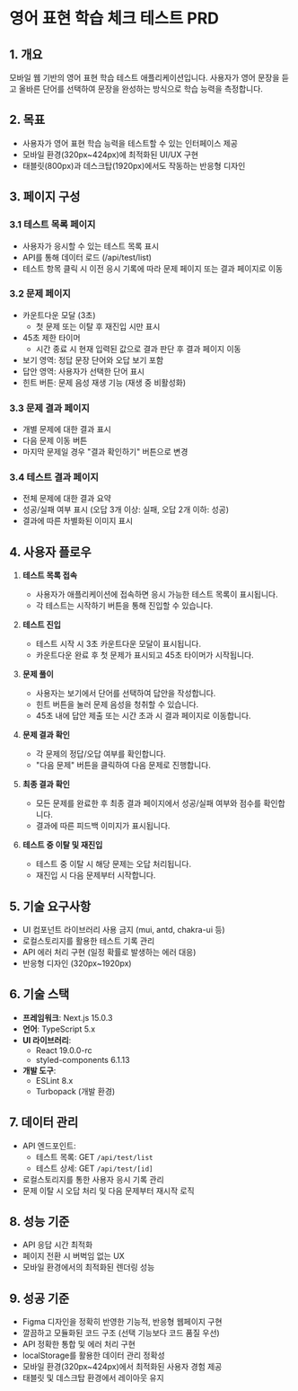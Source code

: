 # 영어 표현 학습 체크 테스트 PRD

## 1. 개요

모바일 웹 기반의 영어 표현 학습 테스트 애플리케이션입니다. 사용자가 영어 문장을 듣고 올바른 단어를 선택하여 문장을 완성하는 방식으로 학습 능력을 측정합니다.

## 2. 목표

- 사용자가 영어 표현 학습 능력을 테스트할 수 있는 인터페이스 제공
- 모바일 환경(320px~424px)에 최적화된 UI/UX 구현
- 태블릿(800px)과 데스크탑(1920px)에서도 작동하는 반응형 디자인

## 3. 페이지 구성

### 3.1 테스트 목록 페이지

- 사용자가 응시할 수 있는 테스트 목록 표시
- API를 통해 데이터 로드 (/api/test/list)
- 테스트 항목 클릭 시 이전 응시 기록에 따라 문제 페이지 또는 결과 페이지로 이동

### 3.2 문제 페이지

- 카운트다운 모달 (3초)
    - 첫 문제 또는 이탈 후 재진입 시만 표시
- 45초 제한 타이머
    - 시간 종료 시 현재 입력된 값으로 결과 판단 후 결과 페이지 이동
- 보기 영역: 정답 문장 단어와 오답 보기 포함
- 답안 영역: 사용자가 선택한 단어 표시
- 힌트 버튼: 문제 음성 재생 기능 (재생 중 비활성화)

### 3.3 문제 결과 페이지

- 개별 문제에 대한 결과 표시
- 다음 문제 이동 버튼
- 마지막 문제일 경우 "결과 확인하기" 버튼으로 변경

### 3.4 테스트 결과 페이지

- 전체 문제에 대한 결과 요약
- 성공/실패 여부 표시 (오답 3개 이상: 실패, 오답 2개 이하: 성공)
- 결과에 따른 차별화된 이미지 표시

## 4. 사용자 플로우

1. **테스트 목록 접속**

    - 사용자가 애플리케이션에 접속하면 응시 가능한 테스트 목록이 표시됩니다.
    - 각 테스트는 시작하기 버튼을 통해 진입할 수 있습니다.

2. **테스트 진입**

    - 테스트 시작 시 3초 카운트다운 모달이 표시됩니다.
    - 카운트다운 완료 후 첫 문제가 표시되고 45초 타이머가 시작됩니다.

3. **문제 풀이**

    - 사용자는 보기에서 단어를 선택하여 답안을 작성합니다.
    - 힌트 버튼을 눌러 문제 음성을 청취할 수 있습니다.
    - 45초 내에 답안 제출 또는 시간 초과 시 결과 페이지로 이동합니다.

4. **문제 결과 확인**
    - 각 문제의 정답/오답 여부를 확인합니다.
    - "다음 문제" 버튼을 클릭하여 다음 문제로 진행합니다.
5. **최종 결과 확인**

    - 모든 문제를 완료한 후 최종 결과 페이지에서 성공/실패 여부와 점수를 확인합니다.
    - 결과에 따른 피드백 이미지가 표시됩니다.

6. **테스트 중 이탈 및 재진입**
    - 테스트 중 이탈 시 해당 문제는 오답 처리됩니다.
    - 재진입 시 다음 문제부터 시작합니다.

## 5. 기술 요구사항

- UI 컴포넌트 라이브러리 사용 금지 (mui, antd, chakra-ui 등)
- 로컬스토리지를 활용한 테스트 기록 관리
- API 에러 처리 구현 (일정 확률로 발생하는 에러 대응)
- 반응형 디자인 (320px~1920px)

## 6. 기술 스택

- **프레임워크**: Next.js 15.0.3
- **언어**: TypeScript 5.x
- **UI 라이브러리**:
    - React 19.0.0-rc
    - styled-components 6.1.13
- **개발 도구**:
    - ESLint 8.x
    - Turbopack (개발 환경)

## 7. 데이터 관리

- API 엔드포인트:
    - 테스트 목록: GET `/api/test/list`
    - 테스트 상세: GET `/api/test/[id]`
- 로컬스토리지를 통한 사용자 응시 기록 관리
- 문제 이탈 시 오답 처리 및 다음 문제부터 재시작 로직

## 8. 성능 기준

- API 응답 시간 최적화
- 페이지 전환 시 버벅임 없는 UX
- 모바일 환경에서의 최적화된 렌더링 성능

## 9. 성공 기준

- Figma 디자인을 정확히 반영한 기능적, 반응형 웹페이지 구현
- 깔끔하고 모듈화된 코드 구조 (선택 기능보다 코드 품질 우선)
- API 정확한 통합 및 에러 처리 구현
- localStorage를 활용한 데이터 관리 정확성
- 모바일 환경(320px~424px)에서 최적화된 사용자 경험 제공
- 태블릿 및 데스크탑 환경에서 레이아웃 유지
